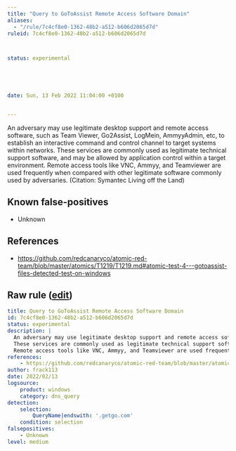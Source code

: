 ```yaml
---
title: "Query to GoToAssist Remote Access Software Domain"
aliases:
  - "/rule/7c4cf8e0-1362-48b2-a512-b606d2065d7d"
ruleid: 7c4cf8e0-1362-48b2-a512-b606d2065d7d



status: experimental





date: Sun, 13 Feb 2022 11:04:00 +0100


---
```


An adversary may use legitimate desktop support and remote access software, such as Team Viewer, Go2Assist, LogMein, AmmyyAdmin, etc, to establish an interactive command and control channel to target systems within networks.
These services are commonly used as legitimate technical support software, and may be allowed by application control within a target environment.
Remote access tools like VNC, Ammyy, and Teamviewer are used frequently when compared with other legitimate software commonly used by adversaries. (Citation: Symantec Living off the Land) 


<!--more-->


## Known false-positives

* Unknown



## References

* https://github.com/redcanaryco/atomic-red-team/blob/master/atomics/T1219/T1219.md#atomic-test-4---gotoassist-files-detected-test-on-windows


## Raw rule ([edit](https://github.com/SigmaHQ/sigma/edit/master/rules/windows/dns_query/dns_query_win_gotoopener.yml))
```yaml
title: Query to GoToAssist Remote Access Software Domain
id: 7c4cf8e0-1362-48b2-a512-b606d2065d7d
status: experimental
description: |
  An adversary may use legitimate desktop support and remote access software, such as Team Viewer, Go2Assist, LogMein, AmmyyAdmin, etc, to establish an interactive command and control channel to target systems within networks.
  These services are commonly used as legitimate technical support software, and may be allowed by application control within a target environment.
  Remote access tools like VNC, Ammyy, and Teamviewer are used frequently when compared with other legitimate software commonly used by adversaries. (Citation: Symantec Living off the Land) 
references:
    - https://github.com/redcanaryco/atomic-red-team/blob/master/atomics/T1219/T1219.md#atomic-test-4---gotoassist-files-detected-test-on-windows
author: frack113
date: 2022/02/13
logsource:
    product: windows
    category: dns_query
detection:
    selection:
        QueryName|endswith: '.getgo.com'
    condition: selection
falsepositives:
    - Unknown
level: medium
```
